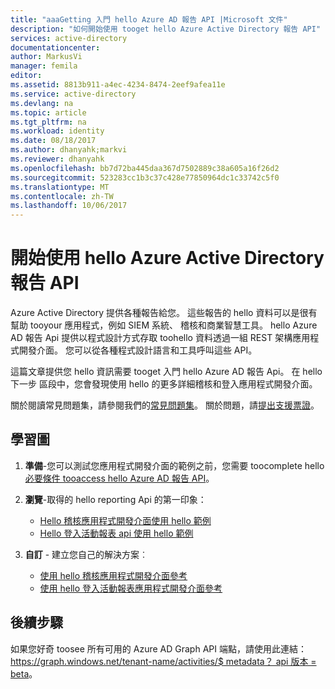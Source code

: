 ```yaml
---
title: "aaaGetting 入門 hello Azure AD 報告 API |Microsoft 文件"
description: "如何開始使用 tooget hello Azure Active Directory 報告 API"
services: active-directory
documentationcenter: 
author: MarkusVi
manager: femila
editor: 
ms.assetid: 8813b911-a4ec-4234-8474-2eef9afea11e
ms.service: active-directory
ms.devlang: na
ms.topic: article
ms.tgt_pltfrm: na
ms.workload: identity
ms.date: 08/18/2017
ms.author: dhanyahk;markvi
ms.reviewer: dhanyahk
ms.openlocfilehash: bb7d72ba445daa367d7502889c38a605a16f26d2
ms.sourcegitcommit: 523283cc1b3c37c428e77850964dc1c33742c5f0
ms.translationtype: MT
ms.contentlocale: zh-TW
ms.lasthandoff: 10/06/2017
---
```

# <a name="getting-started-with-hello-azure-active-directory-reporting-api"></a>開始使用 hello Azure Active Directory 報告 API

Azure Active Directory 提供各種報告給您。 這些報告的 hello 資料可以是很有幫助 tooyour 應用程式，例如 SIEM 系統、 稽核和商業智慧工具。 hello Azure AD 報告 Api 提供以程式設計方式存取 toohello 資料透過一組 REST 架構應用程式開發介面。 您可以從各種程式設計語言和工具呼叫這些 API。

這篇文章提供您 hello 資訊需要 tooget 入門 hello Azure AD 報告 Api。
在 hello 下一步 區段中，您會發現使用 hello 的更多詳細稽核和登入應用程式開發介面。 

關於閱讀常見問題集，請參閱我們的[常見問題集](https://docs.microsoft.com/en-us/azure/active-directory/active-directory-reporting-faq)。 關於問題，請[提出支援票證](https://docs.microsoft.com/en-us/azure/active-directory/active-directory-troubleshooting-support-howto)。

## <a name="learning-map"></a>學習圖
1. **準備**-您可以測試您應用程式開發介面的範例之前，您需要 toocomplete hello[必要條件 tooaccess hello Azure AD 報告 API](active-directory-reporting-api-prerequisites-azure-portal.md)。
2. **瀏覽**-取得的 hello reporting Api 的第一印象：
   
   * [Hello 稽核應用程式開發介面使用 hello 範例](active-directory-reporting-api-audit-samples.md) 
   * [Hello 登入活動報表 api 使用 hello 範例](active-directory-reporting-api-sign-in-activity-samples.md)
3. **自訂** - 建立您自己的解決方案︰ 
   
   * [使用 hello 稽核應用程式開發介面參考](active-directory-reporting-api-audit-reference.md) 
   * [使用 hello 登入活動報表應用程式開發介面參考](active-directory-reporting-api-sign-in-activity-reference.md)

## <a name="next-steps"></a>後續步驟
如果您好奇 toosee 所有可用的 Azure AD Graph API 端點，請使用此連結： [https://graph.windows.net/tenant-name/activities/$ metadata？ api 版本 = beta](https://graph.windows.net/tenant-name/activities/$metadata?api-version=beta)。

